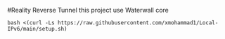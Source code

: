 #Reality Reverse Tunnel
this project use Waterwall core
```
bash <(curl -Ls https://raw.githubusercontent.com/xmohammad1/Local-IPv6/main/setup.sh)
```
